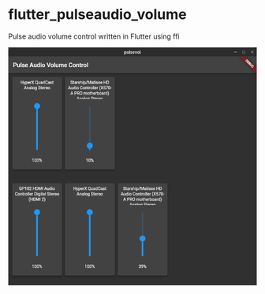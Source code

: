 # flutter_pulseaudio_volume

Pulse audio volume control written in Flutter using ffi

![](.github/images/main_image.png)

